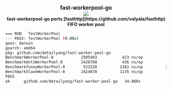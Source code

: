 <p align="center">
  <b>
    <span style="font-size:larger;">fast-workerpool-go</span>
  </b>
  <br />
   <a href="https://travis-ci.org/detailyang/fast-workerpool-go"><img src="https://travis-ci.org/detailyang/fast-workerpool-go.svg?branch=master" /></a>
   <br />
   <b>fast-workerpool-go ports [fasthttp](https://github.com/valyala/fasthttp) FIFO worker pool</b>
</p>

````bash
=== RUN   TestWorkerPool
--- PASS: TestWorkerPool (0.00s)
goos: darwin
goarch: amd64
pkg: github.com/detailyang/fast-worker-pool-go
BenchmarkWorkerPool-8        	 2505943	       423 ns/op	       8 B/op	       1 allocs/op
BenchmarkAntsWorkerPool-8    	 2428760	       436 ns/op	       8 B/op	       1 allocs/op
BenchmarkTunnyWorkerPool-8   	  521528	      2161 ns/op	      26 B/op	       2 allocs/op
BenchmarkSlaveWorkerPool-8   	 2424878	      1135 ns/op	       8 B/op	       0 allocs/op
PASS
ok  	github.com/detailyang/fast-worker-pool-go	34.960s
````

